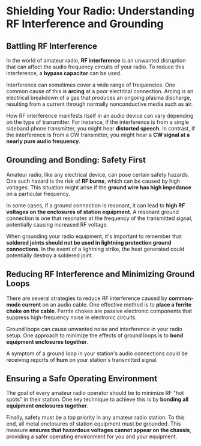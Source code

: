 # Shielding Your Radio: Understanding RF Interference and Grounding

## Battling RF Interference

In the world of amateur radio, **RF interference** is an unwanted disruption that can affect the audio frequency circuits of your radio. To reduce this interference, a **bypass capacitor** can be used. 

Interference can sometimes cover a wide range of frequencies. One common cause of this is **arcing** at a poor electrical connection. Arcing is an electrical breakdown of a gas that produces an ongoing plasma discharge, resulting from a current through normally nonconductive media such as air.

How RF interference manifests itself in an audio device can vary depending on the type of transmitter. For instance, if the interference is from a single sideband phone transmitter, you might hear **distorted speech**. In contrast, if the interference is from a CW transmitter, you might hear a **CW signal at a nearly pure audio frequency**.

## Grounding and Bonding: Safety First

Amateur radio, like any electrical device, can pose certain safety hazards. One such hazard is the risk of **RF burns**, which can be caused by high voltages. This situation might arise if the **ground wire has high impedance** on a particular frequency. 

In some cases, if a ground connection is resonant, it can lead to **high RF voltages on the enclosures of station equipment**. A resonant ground connection is one that resonates at the frequency of the transmitted signal, potentially causing increased RF voltage.

When grounding your radio equipment, it's important to remember that **soldered joints should not be used in lightning protection ground connections**. In the event of a lightning strike, the heat generated could potentially destroy a soldered joint.

## Reducing RF Interference and Minimizing Ground Loops

There are several strategies to reduce RF interference caused by **common-mode current** on an audio cable. One effective method is to **place a ferrite choke on the cable**. Ferrite chokes are passive electronic components that suppress high-frequency noise in electronic circuits.

Ground loops can cause unwanted noise and interference in your radio setup. One approach to minimize the effects of ground loops is to **bond equipment enclosures together**. 

A symptom of a ground loop in your station's audio connections could be receiving reports of **hum** on your station's transmitted signal. 

## Ensuring a Safe Operating Environment

The goal of every amateur radio operator should be to minimize RF "hot spots" in their station. One key technique to achieve this is by **bonding all equipment enclosures together**.

Finally, safety must be a top priority in any amateur radio station. To this end, all metal enclosures of station equipment must be grounded. This measure **ensures that hazardous voltages cannot appear on the chassis**, providing a safer operating environment for you and your equipment.